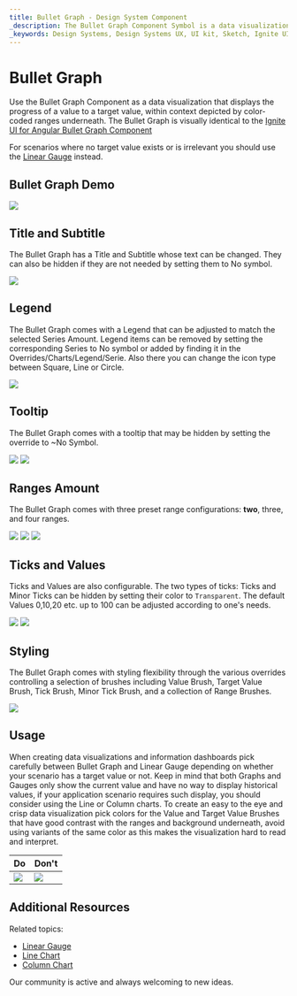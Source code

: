 ```yaml
---
title: Bullet Graph - Design System Component
_description: The Bullet Graph Component Symbol is a data visualization that displays contextual progress of a value to a target value.
_keywords: Design Systems, Design Systems UX, UI kit, Sketch, Ignite UI for Angular, Sketch to Angular, Sketch to Angular, Angular, Angular Design System, Export code from Sketch, Design Kits for Angular, Sketch HTML, Sketch to HTML, Sketch UI kits
---
```


# Bullet Graph

Use the Bullet Graph Component as a data visualization that displays the progress of a value to a target value, within context depicted by color-coded ranges underneath. The Bullet Graph is visually identical to the [Ignite UI for Angular Bullet Graph Component](https://www.infragistics.com/products/ignite-ui-angular/angular/components/bulletgraph.html)

For scenarios where no target value exists or is irrelevant you should use the [Linear Gauge](linear-gauge.md) instead.

## Bullet Graph Demo

<img class="responsive-img" src="../images/bullet_graph_three_ranges-2.png" srcset="../images/bullet_graph_three_ranges@2x-2.png 2x" />

## Title and Subtitle

The Bullet Graph has a Title and Subtitle whose text can be changed. They can also be hidden if they are not needed by setting them to No symbol.

<img class="responsive-img" src="../images/bullet_graph_title-off.png" srcset="../images/bullet_graph_title-off@2x.png 2x" />

## Legend

The Bullet Graph comes with a Legend that can be adjusted to match the selected Series Amount. Legend items can be removed by setting the corresponding Series to No symbol or added by finding it in the Overrides/Charts/Legend/Serie. Also there you can change the icon type between Square, Line or Circle.

<img class="responsive-img" src="../images/bullet_graph_legend.png" srcset="../images/bullet_graph_legend@2x.png 2x" />

## Tooltip

The Bullet Graph comes with a tooltip that may be hidden by setting the override to ~No Symbol.

<img class="responsive-img" src="../images/bullet_graph_tooltip-off.png" srcset="../images/bullet_graph_tooltip-off@2x.png 2x" />
<img class="responsive-img" src="../images/bullet_graph_tooltip-on.png" srcset="../images/bullet_graph_tooltip-on@2x.png 2x" />

## Ranges Amount

The Bullet Graph comes with three preset range configurations: **two**, three, and four ranges.

<img class="responsive-img" src="../images/bullet_graph_two_ranges.png" srcset="../images/bullet_graph_two_ranges@2x.png 2x" />
<img class="responsive-img" src="../images/bullet_graph_three_ranges-2.png" srcset="../images/bullet_graph_three_ranges@2x-2.png 2x" />
<img class="responsive-img" src="../images/bullet_graph_four_ranges.png" srcset="../images/bullet_graph_four_ranges@2x.png 2x" />

## Ticks and Values

Ticks and Values are also configurable. The two types of ticks: Ticks and Minor Ticks can be hidden by setting their color to `Transparent`. The default Values 0,10,20 etc. up to 100 can be adjusted according to one's needs.

<img class="responsive-img" src="../images/bullet_graph_ticks.png" srcset="../images/bullet_graph_ticks@2x.png 2x" />
<img class="responsive-img" src="../images/bullet_graph_values.png" srcset="../images/bullet_graph_values@2x.png 2x" />

## Styling

The Bullet Graph comes with styling flexibility through the various overrides controlling a selection of brushes including Value Brush, Target Value Brush, Tick Brush, Minor Tick Brush, and a collection of Range Brushes.

<img class="responsive-img" src="../images/bullet_graph_styling.png" srcset="../images/bullet_graph_styling@2x.png 2x" />

## Usage

When creating data visualizations and information dashboards pick carefully between Bullet Graph and Linear Gauge depending on whether your scenario has a target value or not. Keep in mind that both Graphs and Gauges only show the current value and have no way to display historical values, if your application scenario requires such display, you should consider using the Line or Column charts. To create an easy to the eye and crisp data visualization pick colors for the Value and Target Value Brushes that have good contrast with the ranges and background underneath, avoid using variants of the same color as this makes the visualization hard to read and interpret.

| Do                                                                                 | Don't                                                                                  |
| ---------------------------------------------------------------------------------- | -------------------------------------------------------------------------------------- |
| <img class="responsive-img" src="../images/bullet_graph_do.png" srcset="../images/bullet_graph_do@2x.png 2x" /> | <img class="responsive-img" src="../images/bullet_graph_dont.png" srcset="../images/bullet_graph_dont@2x.png 2x" /> |

## Additional Resources

Related topics:

- [Linear Gauge](linear-gauge.md)
- [Line Chart](line-chart.md)
- [Column Chart](column-chart.md)
  <div class="divider--half"></div>

Our community is active and always welcoming to new ideas.
